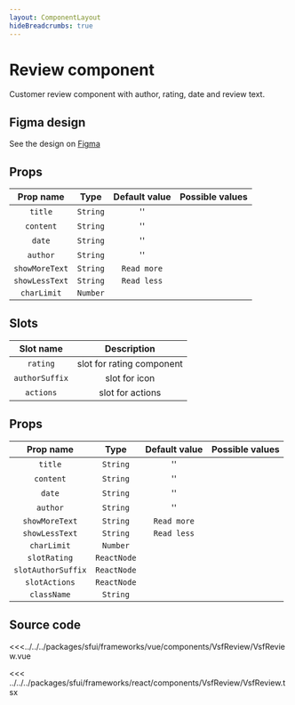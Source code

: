 ```yaml
---
layout: ComponentLayout
hideBreadcrumbs: true
---
```

# Review component

Customer review component with author, rating, date and review text.

<Generate />

## Figma design

See the design on [Figma](https://www.figma.com/file/CWOkbpne0tDpSenT4ZEUTQ/%F0%9F%9B%A0-SFUI-2.0-%7C-Development?node-id=13969%3A22192)


<!-- vue -->
## Props

|   Prop name    |   Type   | Default value | Possible values |
|:--------------:|:--------:|:-------------:|:---------------:|
|    `title`     | `String` |      ''       |                 |
|   `content`    | `String` |      ''       |                 |
|     `date`     | `String` |      ''       |                 |
|    `author`    | `String` |      ''       |                 |
| `showMoreText` | `String` |  `Read more`  |                 |
| `showLessText` | `String` |  `Read less`  |                 |
|  `charLimit`   | `Number` |               |                 |

## Slots

|   Slot name    |        Description        |
|:--------------:|:-------------------------:|
|    `rating`    | slot for rating component |
| `authorSuffix` |       slot for icon       |
|   `actions`    |     slot for actions      |

<!-- end vue -->

<!-- react -->
## Props

|     Prop name      |    Type     | Default value | Possible values |
|:------------------:|:-----------:|:-------------:|:---------------:|
|      `title`       |  `String`   |      ''       |                 |
|     `content`      |  `String`   |      ''       |                 |
|       `date`       |  `String`   |      ''       |                 |
|      `author`      |  `String`   |      ''       |                 |
|   `showMoreText`   |  `String`   |  `Read more`  |                 |
|   `showLessText`   |  `String`   |  `Read less`  |                 |
|    `charLimit`     |  `Number`   |               |                 |
|    `slotRating`    | `ReactNode` |               |                 |
| `slotAuthorSuffix` | `ReactNode` |               |                 |
|   `slotActions`    | `ReactNode` |               |                 |
|    `className`     |  `String`   |               |                 |

<!-- end react -->

## Source code

<!-- vue -->
<<<../../../packages/sfui/frameworks/vue/components/VsfReview/VsfReview.vue
<!-- end vue -->
<!-- react -->
<<< ../../../packages/sfui/frameworks/react/components/VsfReview/VsfReview.tsx
<!-- end react -->
